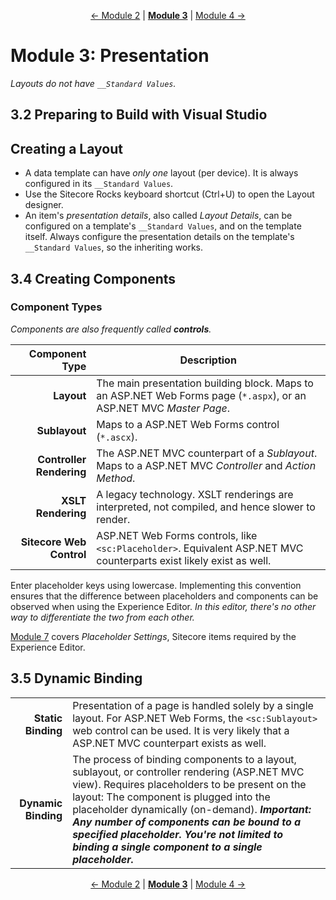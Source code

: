 <p align="center">
    <a href="module-2.md">← Module 2</a> | <strong><a href="#">Module 3</a></strong> | <a href="module-4.md">Module 4 →</a>
</p>

# Module 3: Presentation

*Layouts do not have `__Standard Values`.*

## 3.2 Preparing to Build with Visual Studio

## Creating a Layout

* A data template can have *only one* layout (per device). It is always configured in its `__Standard Values`.
* Use the Sitecore Rocks keyboard shortcut (Ctrl+U) to open the Layout designer.
* An item's *presentation details*, also called  *Layout Details*, can be configured on a template's `__Standard
  Values`, and on the template itself. Always configure the presentation details on the template's `__Standard Values`,
  so the inheriting works.

## 3.4 Creating Components

### Component Types

*Components are also frequently called **controls**.*

| Component Type           | Description                              |
|-------------------------:|------------------------------------------|
| **Layout**               | The main presentation building block. Maps to an ASP.NET Web Forms page (`*.aspx`), or an ASP.NET MVC   *Master Page*. |
| **Sublayout**            | Maps to a ASP.NET Web Forms control (`*.ascx`). |
| **Controller Rendering** | The ASP.NET MVC counterpart of a *Sublayout*. Maps to a ASP.NET MVC *Controller* and *Action Method*. |
| **XSLT Rendering**       | A legacy technology. XSLT renderings are interpreted, not compiled, and hence slower to render.
| **Sitecore Web Control** | ASP.NET Web Forms controls, like `<sc:Placeholder>`. Equivalent ASP.NET MVC counterparts exist likely exist as well. |

Enter placeholder keys using lowercase. Implementing this convention ensures that the difference between placeholders
and components can be observed when using the Experience Editor. *In this editor, there's no other way to differentiate
the two from each other.*

[Module 7](module-7.md) covers *Placeholder Settings*, Sitecore items required by the Experience Editor.

## 3.5 Dynamic Binding

| | |
|--------------------:|-----------|
| **Static Binding**  | Presentation of a page is handled solely by a single layout. For ASP.NET Web Forms, the `<sc:Sublayout>` web control can be used. It is very likely that a ASP.NET MVC counterpart exists as well. |
| **Dynamic Binding** | The process of binding components to a layout, sublayout, or controller rendering (ASP.NET MVC view). Requires placeholders to be present on the layout: The component is plugged into the placeholder dynamically (on-demand). ***Important: Any number of components can be bound to a specified placeholder. You're not limited to binding a single component to a single placeholder.*** |

<p align="center">
    <a href="module-2.md">← Module 2</a> | <strong><a href="#">Module 3</a></strong> | <a href="module-4.md">Module 4 →</a>
</p>
